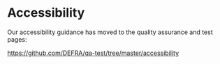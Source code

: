 # Accessibility

Our accessibility guidance has moved to the quality assurance and test pages:

https://github.com/DEFRA/qa-test/tree/master/accessibility
